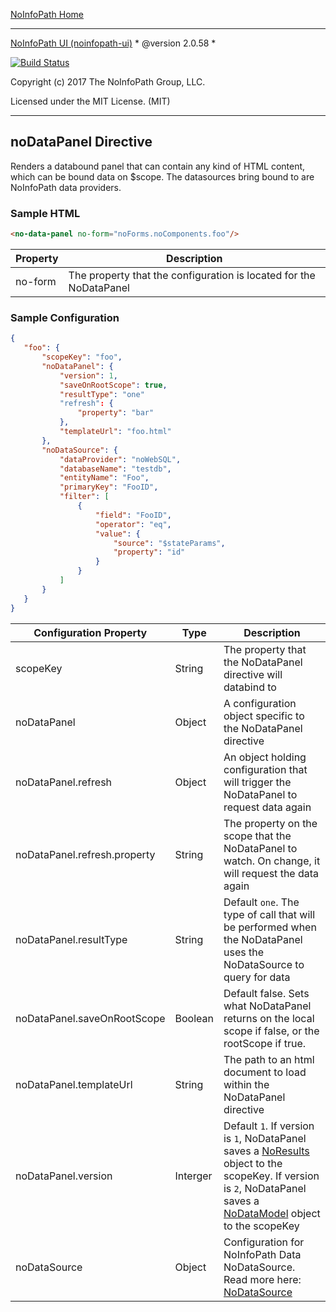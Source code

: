 [NoInfoPath Home](http://gitlab.imginconline.com/noinfopath/noinfopath/wikis/home)
 ___

 [NoInfoPath UI (noinfopath-ui)](home) * @version 2.0.58 *

 [![Build Status](http://gitlab.imginconline.com:8081/buildStatus/icon?job=noinfopath-ui&build=6)](http://gitlab.imginconline.com/job/noinfopath-data/6/)

 Copyright (c) 2017 The NoInfoPath Group, LLC.

 Licensed under the MIT License. (MIT)

 ___


## noDataPanel Directive

Renders a databound panel that can contain any kind of HTML content, which can be bound data on $scope.
The datasources bring bound to are NoInfoPath data providers.

### Sample HTML

 ```html
 <no-data-panel no-form="noForms.noComponents.foo"/>
 ```

|Property|Description|
|--------|-----------|
|no-form|The property that the configuration is located for the NoDataPanel|

### Sample Configuration

 ```json
 {
 	"foo": {
 		"scopeKey": "foo",
		"noDataPanel": {
			"version": 1,
			"saveOnRootScope": true,
			"resultType": "one"
			"refresh": {
				"property": "bar"
			},
			"templateUrl": "foo.html"
		},
		"noDataSource": {
 			"dataProvider": "noWebSQL",
 			"databaseName": "testdb",
 			"entityName": "Foo",
 			"primaryKey": "FooID",
			"filter": [
				{
					"field": "FooID",
					"operator": "eq",
					"value": {
						"source": "$stateParams",
						"property": "id"
					}
				}
			]
 		}
 	}
}
 ```

|Configuration Property|Type|Description|
|----------------------|----|-----------|
|scopeKey|String|The property that the NoDataPanel directive will databind to|
|noDataPanel|Object|A configuration object specific to the NoDataPanel directive|
|noDataPanel.refresh|Object|An object holding configuration that will trigger the NoDataPanel to request data again|
|noDataPanel.refresh.property|String|The property on the scope that the NoDataPanel to watch. On change, it will request the data again|
|noDataPanel.resultType|String|Default `one`. The type of call that will be performed when the NoDataPanel uses the NoDataSource to query for data|
|noDataPanel.saveOnRootScope|Boolean|Default false. Sets what NoDataPanel returns on the local scope if false, or the rootScope if true.|
|noDataPanel.templateUrl|String|The path to an html document to load within the NoDataPanel directive|
|noDataPanel.version|Interger|Default `1`. If version is `1`, NoDataPanel saves a [NoResults](http://gitlab.imginconline.com/noinfopath/noinfopath-data/wikis/classes) object to the scopeKey. If version is `2`, NoDataPanel saves a [NoDataModel](http://gitlab.imginconline.com/noinfopath/noinfopath-data/wikis/classes) object to the scopeKey|
|noDataSource|Object|Configuration for NoInfoPath Data NoDataSource. Read more here: [NoDataSource](http://gitlab.imginconline.com/noinfopath/noinfopath-data/wikis/data-source)|

